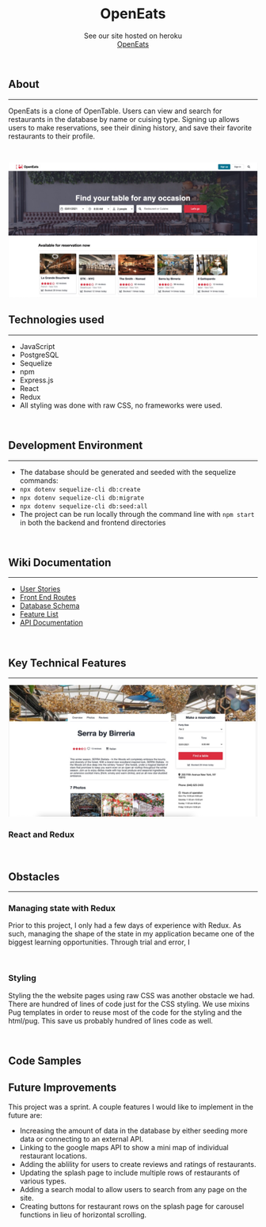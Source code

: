 <h1 align="center">OpenEats</h1>

<p align="center">See our site hosted on heroku
<br><a href="https://openeats-app.herokuapp.com/">OpenEats</a></br></p>
&nbsp

## About

---

OpenEats is a clone of OpenTable. Users can view and search for restaurants in the database 
by name or cuising type. Signing up allows users to make reservations, see their dining history, and
save their favorite restaurants to their profile.

<p>&nbsp;</p>

![Home Page](./readme-assets/96C205EF-4829-4739-91C5-687A7BF54FC5_1_105_c.jpeg)

## Technologies used

---

- JavaScript
- PostgreSQL
- Sequelize
- npm
- Express.js
- React
- Redux
- All styling was done with raw CSS, no frameworks were used.
<p>&nbsp;</p>

## Development Environment

---

- The database should be generated and seeded with the sequelize commands:
- `npx dotenv sequelize-cli db:create`
- `npx dotenv sequelize-cli db:migrate`
- `npx dotenv sequelize-cli db:seed:all`
- The project can be run locally through the command line with `npm start` in both the backend and frontend directories
<p>&nbsp;</p>

## Wiki Documentation

---

- [User Stories](https://github.com/sam-hearst/Comic-collection/wiki/User-Stories)
- [Front End Routes](https://github.com/KevKodes/open-eats/wiki/Frontend-Routes)
- [Database Schema](https://drawsql.app/aaprojects/diagrams/openeats)
- [Feature List](https://github.com/KevKodes/open-eats/wiki/Features)
- [API Documentation](https://github.com/KevKodes/open-eats/wiki/API-Documentation)
<p>&nbsp;</p>

## Key Technical Features

---

![Restaurant Page](./readme-assets/A4E0F1B8-273E-463A-A6E0-9B42B0D2BB48_1_105_c.jpeg)

### React and Redux 



<p>&nbsp;</p>

## Obstacles

---


### Managing state with Redux
Prior to this project, I only had a few days of experience with Redux. As such, managing the shape of the state in my 
application became one of the biggest learning opportunities. Through trial and error, I 

<p>&nbsp;</p>

### Styling

Styling the the website pages using raw CSS was another obstacle we had. There are hundred of lines of code just for the CSS styling. We use mixins Pug templates in order to reuse most of the code for the styling and the html/pug. This save us probably hundred of lines code as well.

<p>&nbsp;</p>

## Code Samples



## Future Improvements

This project was a sprint. A couple features I would like to implement in the future are:
- Increasing the amount of data in the database by either seeding more data or connecting to an external API.
- Linking to the google maps API to show a mini map of individual restaurant locations.
- Adding the ablility for users to create reviews and ratings of restaurants.
- Updating the splash page to include multiple rows of restaurants of various types.
- Adding a search modal to allow users to search from any page on the site.
- Creating buttons for restaurant rows on the splash page for carousel functions in lieu of horizontal scrolling.
